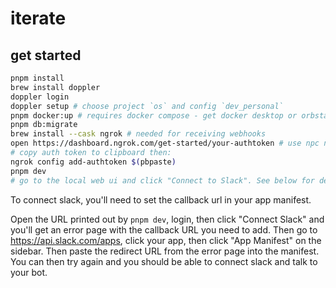 # iterate

## get started

```bash
pnpm install
brew install doppler
doppler login
doppler setup # choose project `os` and config `dev_personal`
pnpm docker:up # requires docker compose - get docker desktop or orbstack first
pnpm db:migrate
brew install --cask ngrok # needed for receiving webhooks
open https://dashboard.ngrok.com/get-started/your-authtoken # use npc ngrok account from 1password\
# copy auth token to clipboard then:
ngrok config add-authtoken $(pbpaste)
pnpm dev
# go to the local web ui and click "Connect to Slack". See below for details.
```

To connect slack, you'll need to set the callback url in your app manifest.

Open the URL printed out by `pnpm dev`, login, then click "Connect Slack" and you'll get an error page with the callback URL you need to add. Then go to https://api.slack.com/apps, click your app, then click "App Manifest" on the sidebar. Then paste the redirect URL from the error page into the manifest. You can then try again and you should be able to connect slack and talk to your bot.
